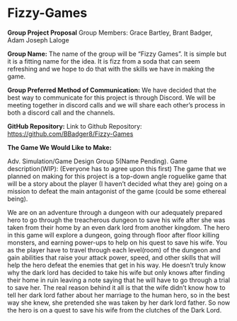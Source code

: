 # Fizzy-Games

**Group Project Proposal**
Group Members: Grace Bartley, Brant Badger, Adam Joseph Laloge

**Group Name:** 
The name of the group will be “Fizzy Games”. It is simple but it is a fitting name for the idea. It is fizz from a soda that can seem refreshing and we hope to do that with the skills we have in making the game.

**Group Preferred Method of Communication:**
We have decided that the best way to communicate for this project is through Discord. We will be meeting together in discord calls and we will share each other’s process in both a discord call and the channels.

**GitHub Repository:**
Link to Github Repository: https://github.com/BBadger8/Fizzy-Games

**The Game We Would Like to Make:**

Adv. Simulation/Game Design Group 5(Name Pending).
Game description(WIP): (Everyone has to agree upon this first) The game that we planned on making for this project is a top-down angle roguelike game that will be a story about the player (I haven’t decided what they are) going on a mission to defeat the main antagonist of the game (could be some ethereal being).

We are on an adventure through a dungeon with our adequately prepared hero to go through the treacherous dungeon to save his wife after she was taken from their home by an even dark lord from another kingdom. The hero in this game will explore a dungeon, going through floor after floor killing monsters, and earning power-ups to help on his quest to save his wife. You as the player have to travel through each level(room) of the dungeon and gain abilities that raise your attack power, speed, and other skills that will help the hero defeat the enemies that get in his way.
He doesn’t truly know why the dark lord has decided to take his wife but only knows after finding their home in ruin leaving a note saying that he will have to go through a trial to save her. The real reason behind it all is that the wife didn’t know how to tell her dark lord father about her marriage to the human hero, so in the best way she knew, she pretended she was taken by her dark lord father. So now the hero is on a quest to save his wife from the clutches of the Dark Lord.

